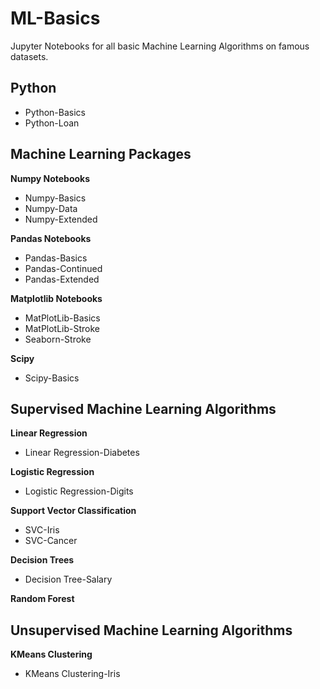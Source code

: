 # ML-Basics

Jupyter Notebooks for all basic Machine Learning Algorithms on famous datasets.

## Python
* Python-Basics
* Python-Loan

## Machine Learning Packages

__Numpy Notebooks__
* Numpy-Basics
* Numpy-Data
* Numpy-Extended

__Pandas Notebooks__
* Pandas-Basics
* Pandas-Continued
* Pandas-Extended

__Matplotlib Notebooks__
* MatPlotLib-Basics
* MatPlotLib-Stroke
* Seaborn-Stroke

__Scipy__
* Scipy-Basics

## Supervised Machine Learning Algorithms

__Linear Regression__
* Linear Regression-Diabetes

__Logistic Regression__
* Logistic Regression-Digits

__Support Vector Classification__
* SVC-Iris
* SVC-Cancer

__Decision Trees__
* Decision Tree-Salary

__Random Forest__

## Unsupervised Machine Learning Algorithms

__KMeans Clustering__
* KMeans Clustering-Iris

